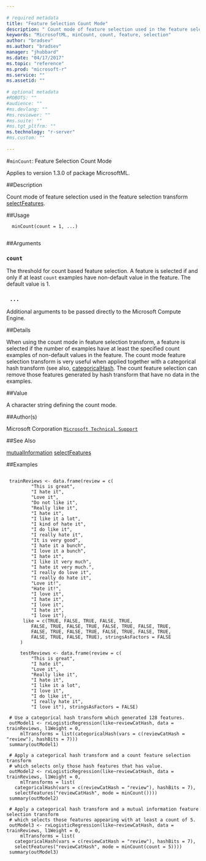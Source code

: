 ```yaml
--- 
 
# required metadata 
title: "Feature Selection Count Mode" 
description: " Count mode of feature selection used in the feature selection transform [selectFeatures](selectfeatures.md). " 
keywords: "MicrosoftML, minCount, count, feature, selection" 
author: "bradsev"
ms.author: "bradsev" 
manager: "jhubbard" 
ms.date: "04/17/2017" 
ms.topic: "reference" 
ms.prod: "microsoft-r" 
ms.service: "" 
ms.assetid: "" 
 
# optional metadata 
#ROBOTS: "" 
#audience: "" 
#ms.devlang: "" 
#ms.reviewer: "" 
#ms.suite: "" 
#ms.tgt_pltfrm: "" 
ms.technology: "r-server" 
#ms.custom: "" 
 
--- 
```

 
 
 
 
 #`minCount`: Feature Selection Count Mode

 Applies to version 1.3.0 of package MicrosoftML.
 
 ##Description
 
Count mode of feature selection used in the feature selection transform
[selectFeatures](selectfeatures.md).
 
 
 ##Usage

```   
  minCount(count = 1, ...)
 
```
 
 ##Arguments

   
  
 ### `count`
 The threshold for count based feature selection. A feature is selected if and only if at least `count` examples have non-default value in the feature. The default value is 1. 
  
  
  
 ### ` ...`
 Additional arguments to be passed directly to the Microsoft Compute Engine. 
  
 
 
 ##Details
 
When using the count mode in feature selection transform, a feature is
selected if the number of examples have at least the specified count
examples of non-default values in the feature. The count mode feature
selection transform is very useful when applied together with a categorical
hash transform (see also, [categoricalHash](categoricalhash.md). The count feature
selection can remove those features generated by hash transform that have no
data in the examples.
 
 
 ##Value
 
A character string defining the count mode.
 
 ##Author(s)
 
Microsoft Corporation [`Microsoft Technical Support`](https://go.microsoft.com/fwlink/?LinkID=698556&clcid=0x409)

 
 
 ##See Also
 
[mutualInformation](mutualinformation.md) [selectFeatures](selectfeatures.md)
   
 ##Examples

 ```
   
  trainReviews <- data.frame(review = c( 
          "This is great",
          "I hate it",
          "Love it",
          "Do not like it",
          "Really like it",
          "I hate it",
          "I like it a lot",
          "I kind of hate it",
          "I do like it",
          "I really hate it",
          "It is very good",
          "I hate it a bunch",
          "I love it a bunch",
          "I hate it",
          "I like it very much",
          "I hate it very much.",
          "I really do love it",
          "I really do hate it",
          "Love it!",
          "Hate it!",
          "I love it",
          "I hate it",
          "I love it",
          "I hate it",
          "I love it"),
       like = c(TRUE, FALSE, TRUE, FALSE, TRUE,
          FALSE, TRUE, FALSE, TRUE, FALSE, TRUE, FALSE, TRUE,
          FALSE, TRUE, FALSE, TRUE, FALSE, TRUE, FALSE, TRUE, 
          FALSE, TRUE, FALSE, TRUE), stringsAsFactors = FALSE
      )
  
      testReviews <- data.frame(review = c(
          "This is great",
          "I hate it",
          "Love it",
          "Really like it",
          "I hate it",
          "I like it a lot",
          "I love it",
          "I do like it",
          "I really hate it",
          "I love it"), stringsAsFactors = FALSE)
  
  # Use a categorical hash transform which generated 128 features.
  outModel1 <- rxLogisticRegression(like~reviewCatHash, data = trainReviews, l1Weight = 0, 
      mlTransforms = list(categoricalHash(vars = c(reviewCatHash = "review"), hashBits = 7)))
  summary(outModel1)
  
  # Apply a categorical hash transform and a count feature selection transform
  # which selects only those hash features that has value.
  outModel2 <- rxLogisticRegression(like~reviewCatHash, data = trainReviews, l1Weight = 0, 
      mlTransforms = list(
  	categoricalHash(vars = c(reviewCatHash = "review"), hashBits = 7), 
  	selectFeatures("reviewCatHash", mode = minCount())))
  summary(outModel2)
  
  # Apply a categorical hash transform and a mutual information feature selection transform
  # which selects those features appearing with at least a count of 5.
  outModel3 <- rxLogisticRegression(like~reviewCatHash, data = trainReviews, l1Weight = 0, 
      mlTransforms = list(
  	categoricalHash(vars = c(reviewCatHash = "review"), hashBits = 7), 
  	selectFeatures("reviewCatHash", mode = minCount(count = 5))))
  summary(outModel3)
 
```
 
 
 
 
